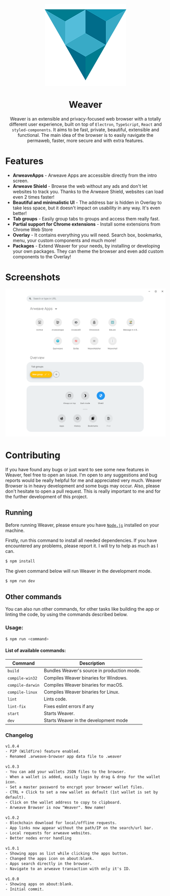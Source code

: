 <p align="center">
  <a href="https://arweave.org"><img src="static/app-icons/icon.png" width="256"></a>
</p>

<div align="center">
  <h1>Weaver</h1>

Weaver is an extensible and privacy-focused web browser with a totally different user experience, built on top of `Electron`, `TypeScript`, `React` and `styled-components`. It aims to be fast, private, beautiful, extensible and functional.
The main idea of the browser is to easily navigate the permaweb, faster, more secure and with extra features.

</div>

# Features

- **ArweaveApps** - Arweave Apps are accessible directly from the intro screen.
- **Arweave Shield** - Browse the web without any ads and don't let websites to track you. Thanks to the Arweave Shield, websites can load even 2 times faster!
- **Beautiful and minimalistic UI** - The address bar is hidden in Overlay to take less space, but it doesn't impact on usability in any way. It's even better!
- **Tab groups** - Easily group tabs to groups and access them really fast.
- **Partial support for Chrome extensions** - Install some extensions from Chrome Web Store
- **Overlay** - It contains everything you will need. Search box, bookmarks, menu, your custom components and much more!
- **Packages** - Extend Weaver for your needs, by installing or developing your own packages. They can theme the browser and even add custom components to the Overlay!

# Screenshots

![](static/screenshots/home.png)

# Contributing

If you have found any bugs or just want to see some new features in Weaver, feel free to open an issue. I'm open to any suggestions and bug reports would be really helpful for me and appreciated very much. Weaver Browser is in heavy development and some bugs may occur. Also, please don't hesitate to open a pull request. This is really important to me and for the further development of this project.

## Running

Before running Weaver, please ensure you have [`Node.js`](https://nodejs.org/en/) installed on your machine.

Firstly, run this command to install all needed dependencies. If you have encountered any problems, please report it. I will try to help as much as I can.

```bash
$ npm install
```

The given command below will run Weaver in the development mode.

```bash
$ npm run dev
```

## Other commands

You can also run other commands, for other tasks like building the app or linting the code, by using the commands described below.

### Usage:

```bash
$ npm run <command>
```

#### List of available commands:

| Command          | Description                                 |
| ---------------- | ------------------------------------------- |
| `build`          | Bundles Weaver's source in production mode. |
| `compile-win32`  | Compiles Weaver binaries for Windows.       |
| `compile-darwin` | Compiles Weaver binaries for macOS.         |
| `compile-linux`  | Compiles Weaver binaries for Linux.         |
| `lint`           | Lints code.                                 |
| `lint-fix`       | Fixes eslint errors if any                  |
| `start`          | Starts Weaver.                              |
| `dev`            | Starts Weaver in the development mode       |

### Changelog
```
v1.0.4
- P2P (Wildfire) feature enabled.
- Renamed .arweave-browser app data file to .weaver

v1.0.3
- You can add your wallets JSON files to the browser.
- When a wallet is added, easily login by drag & drop for the wallet icon.
- Set a master password to encrypt your browser wallet files.
- CTRL + Click to set a new wallet as default (1st wallet is set by default).
- Click on the wallet address to copy to clipboard. 
- Arweave Browser is now "Weaver". New name!

v1.0.2
- Blockchain download for local/offline requests.
- App links now appear without the path/IP on the search/url bar.
- Local requests for arweave websites.
- Better nodes error handling

v1.0.1
- Showing apps as list while clicking the apps button.
- Changed the apps icon on about:blank.
- Apps search directly in the browser.
- Navigate to an arweave transaction with only it's ID.

v1.0.0
- Showing apps on about:blank.
- Initial commit.
```
